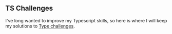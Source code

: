 ## TS Challenges

I've long wanted to improve my Typescript skills, so here is where I will keep my solutions to [Type challenges](https://github.com/type-challenges/type-challenges).

